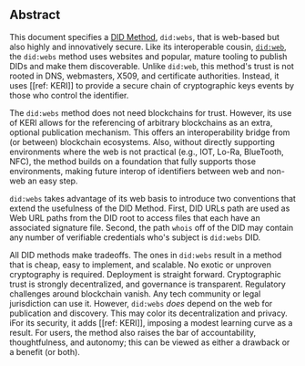## Abstract

This document specifies a [DID
Method](https://w3c-ccg.github.io/did-spec/#specific-did-method-schemes),
`did:webs`, that is web-based but also highly and innovatively secure. Like its
interoperable cousin, [`did:web`](https://w3c-ccg.github.io/did-method-web/), the
`did:webs` method uses websites and popular, mature tooling to publish DIDs and
make them discoverable. Unlike `did:web`, this method's trust is not rooted in
DNS, webmasters, X509, and certificate authorities. Instead, it uses [[ref:
KERI]] to provide a secure chain of cryptographic keys events by those who
control the identifier.

The `did:webs` method does not need blockchains for trust. However, its use of
KERI allows for the referencing of arbitrary blockchains as an extra, optional
publication mechanism. This offers an interoperability bridge from (or between)
blockchain ecosystems. Also, without directly supporting environments where the
web is not practical (e.g., IOT, Lo-Ra, BlueTooth, NFC), the method builds on a
foundation that fully supports those environments, making future interop of
identifiers between web and non-web an easy step.

`did:webs` takes advantage of its web basis to introduce two conventions that
extend the usefulness of the DID Method. First, DID URLs path are used as Web
URL paths from the DID root to access files that each have an associated
signature file. Second, the path `whois` off of the DID may contain any number
of verifiable credentials who's subject is `did:webs` DID.

All DID methods make tradeoffs. The ones in `did:webs` result in a method that
is cheap, easy to implement, and scalable. No exotic or unproven cryptography is
required. Deployment is straight forward. Cryptographic trust is strongly
decentralized, and governance is transparent. Regulatory challenges around
blockchain vanish. Any tech community or legal jurisdiction can use it. However,
`did:webs` _does_ depend on the web for publication and discovery. This may
color its decentralization and privacy. iFor its security, it adds [[ref: KERI]],
imposing a modest learning curve as a result. For users, the method also raises
the bar of accountability, thoughtfulness, and autonomy; this can be viewed as
either a drawback or a benefit (or both).
